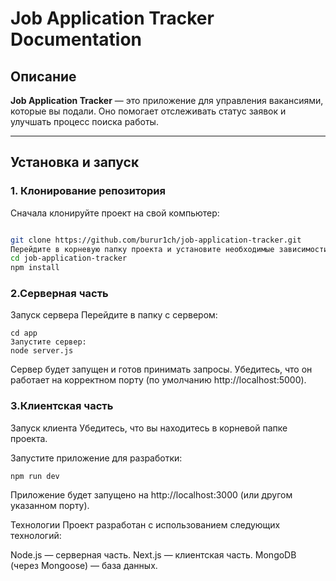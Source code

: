 # Job Application Tracker Documentation

## Описание
**Job Application Tracker** — это приложение для управления вакансиями, которые вы подали. Оно помогает отслеживать статус заявок и улучшать процесс поиска работы.

---

## Установка и запуск

### 1. Клонирование репозитория
Сначала клонируйте проект на свой компьютер:

```bash

git clone https://github.com/burur1ch/job-application-tracker.git
Перейдите в корневую папку проекта и установите необходимые зависимости:
cd job-application-tracker
npm install
```

### 2.Серверная часть
Запуск сервера
Перейдите в папку с сервером:

```
cd app
Запустите сервер:
node server.js
```
Сервер будет запущен и готов принимать запросы.
Убедитесь, что он работает на корректном порту (по умолчанию http://localhost:5000).

### 3.Клиентская часть
Запуск клиента
Убедитесь, что вы находитесь в корневой папке проекта.

Запустите приложение для разработки:
```
npm run dev
```
Приложение будет запущено на http://localhost:3000 (или другом указанном порту).

Технологии
Проект разработан с использованием следующих технологий:

Node.js — серверная часть.
Next.js — клиентская часть.
MongoDB (через Mongoose) — база данных.
